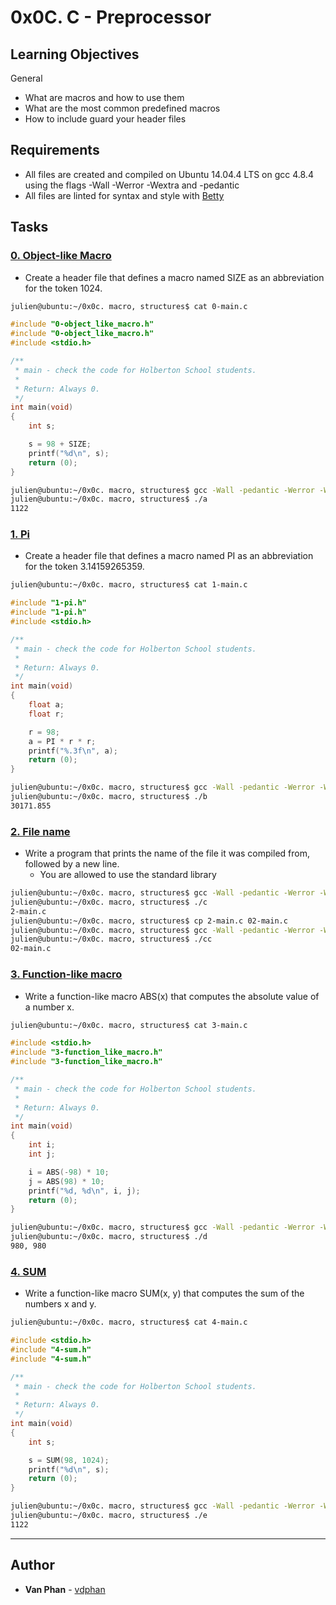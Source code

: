 # 0x0C. C - Preprocessor

## Learning Objectives

General

- What are macros and how to use them
- What are the most common predefined macros
- How to include guard your header files

## Requirements

- All files are created and compiled on Ubuntu 14.04.4 LTS on gcc 4.8.4 using the flags -Wall -Werror -Wextra and -pedantic
- All files are linted for syntax and style with [Betty](https://github.com/holbertonschool/Betty)

## Tasks

### [0. Object-like Macro](./0-object_like_macro.h)

- Create a header file that defines a macro named SIZE as an abbreviation for the token 1024.

```sh
julien@ubuntu:~/0x0c. macro, structures$ cat 0-main.c
```

```c
#include "0-object_like_macro.h"
#include "0-object_like_macro.h"
#include <stdio.h>

/**
 * main - check the code for Holberton School students.
 *
 * Return: Always 0.
 */
int main(void)
{
    int s;

    s = 98 + SIZE;
    printf("%d\n", s);
    return (0);
}
```

```sh
julien@ubuntu:~/0x0c. macro, structures$ gcc -Wall -pedantic -Werror -Wextra 0-main.c -o a
julien@ubuntu:~/0x0c. macro, structures$ ./a
1122
```

### [1. Pi](./1-pi.h)

- Create a header file that defines a macro named PI as an abbreviation for the token 3.14159265359.

```sh
julien@ubuntu:~/0x0c. macro, structures$ cat 1-main.c
```

```c
#include "1-pi.h"
#include "1-pi.h"
#include <stdio.h>

/**
 * main - check the code for Holberton School students.
 *
 * Return: Always 0.
 */
int main(void)
{
    float a;
    float r;

    r = 98;
    a = PI * r * r;
    printf("%.3f\n", a);
    return (0);
}
```

```sh
julien@ubuntu:~/0x0c. macro, structures$ gcc -Wall -pedantic -Werror -Wextra 1-main.c -o b
julien@ubuntu:~/0x0c. macro, structures$ ./b
30171.855
```

### [2. File name](./2-main.c)

- Write a program that prints the name of the file it was compiled from, followed by a new line.
  - You are allowed to use the standard library

```sh
julien@ubuntu:~/0x0c. macro, structures$ gcc -Wall -pedantic -Werror -Wextra 2-main.c -o c
julien@ubuntu:~/0x0c. macro, structures$ ./c
2-main.c
julien@ubuntu:~/0x0c. macro, structures$ cp 2-main.c 02-main.c
julien@ubuntu:~/0x0c. macro, structures$ gcc -Wall -pedantic -Werror -Wextra 02-main.c -o cc
julien@ubuntu:~/0x0c. macro, structures$ ./cc
02-main.c
```

### [3. Function-like macro](./3-function_like_macro.h)

- Write a function-like macro ABS(x) that computes the absolute value of a number x.

```sh
julien@ubuntu:~/0x0c. macro, structures$ cat 3-main.c
```

```c
#include <stdio.h>
#include "3-function_like_macro.h"
#include "3-function_like_macro.h"

/**
 * main - check the code for Holberton School students.
 *
 * Return: Always 0.
 */
int main(void)
{
    int i;
    int j;

    i = ABS(-98) * 10;
    j = ABS(98) * 10;
    printf("%d, %d\n", i, j);
    return (0);
}
```

```sh
julien@ubuntu:~/0x0c. macro, structures$ gcc -Wall -pedantic -Werror -Wextra 3-main.c -o d
julien@ubuntu:~/0x0c. macro, structures$ ./d
980, 980
```

### [4. SUM](./4-sum.h)

- Write a function-like macro SUM(x, y) that computes the sum of the numbers x and y.

```sh
julien@ubuntu:~/0x0c. macro, structures$ cat 4-main.c
```

```c
#include <stdio.h>
#include "4-sum.h"
#include "4-sum.h"

/**
 * main - check the code for Holberton School students.
 *
 * Return: Always 0.
 */
int main(void)
{
    int s;

    s = SUM(98, 1024);
    printf("%d\n", s);
    return (0);
}
```

```sh
julien@ubuntu:~/0x0c. macro, structures$ gcc -Wall -pedantic -Werror -Wextra 4-main.c -o e
julien@ubuntu:~/0x0c. macro, structures$ ./e
1122
```


---

## Author
* **Van Phan** - [vdphan](https://github.com/vdphan)
